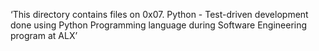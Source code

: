 ‘This directory contains files on 0x07. Python - Test-driven development done using Python Programming language during Software Engineering program at ALX’
